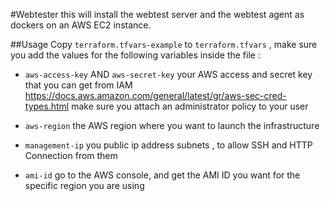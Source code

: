 #Webtester
this will install the webtest server and the webtest agent as dockers on an AWS EC2 instance.

##Usage 
Copy ` terraform.tfvars-example ` to ` terraform.tfvars ` , make sure you add the values for the following variables inside the file :

* `aws-access-key` AND `aws-secret-key` your AWS access and secret key that you can get from IAM https://docs.aws.amazon.com/general/latest/gr/aws-sec-cred-types.html make sure you attach an administrator policy to your user

* `aws-region` the AWS region where you want to launch the infrastructure

* `management-ip`  you public ip address subnets , to allow SSH and HTTP Connection from them 

* `ami-id` go to the AWS console, and get the AMI ID you want for the specific region you are using